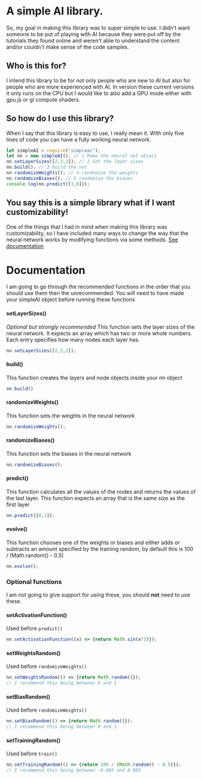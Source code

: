 # A simple AI library.
So, my goal in making this library was to super simple to use. I didn't want someone to be put of playing with AI because they were put off by the tutorials they found online and weren't able to understand the content and/or couldn't make sense of the code samples.
## Who is this for?
I intend this library to be for not only people who are new to AI but also for people who are more experienced with AI. In version these current versions it only runs on the CPU but I would like to also add a GPU mode either with gpu.js or gl compute shaders.
## So how do I use this library?
When I say that this library is easy to use, I really mean it. With only five lines of code you can have a fully working neural network.
```js
let simpleAI = require("simpleai");
let nn = new simpleAI(); // 1 Make the neural net object
nn.setLayerSizes([2,3,2]); // 2 Set the layer sizes
nn.build(); // 3 build the net
nn.randomizeWeights(); // 4 randomize the weights
nn.randomizeBiases(); // 5 randomize the biases
console.log(nn.predict([1,0]));
```
## You say this is a simple library what if I want customizability!
One of the things that I had in mind when making this library was customizability, so I have included many ways to change the way that the neural network works by modifying functions via some methods. [See documentation](#Documentation)
# Documentation
I am going to go through the recommended functions in the order that you should use them then the unrecommended. You will need to have made your simpleAI object before running these functions
#### setLayerSizes()
*Optional but strongly recommended*
This function sets the layer sizes of the neural network. It expects an array which has two or more whole numbers. Each entry specifies how many nodes each layer has.
```js
nn.setLayerSizes([2,3,2]);
```
#### build()
This function creates the layers and node objects inside your nn object
```js
nn.build()
```
#### randomizeWeights()
This function sets the weights in the neural network
```js
nn.randomizeWeights();
```
#### randomizeBiases()
This function sets the biases in the neural network
```js
nn.randomizeBiases();
```
#### predict()
This function calculates all the values of the nodes and returns the values of the last layer. This function expects an array that is the same size as the first layer
```js
nn.predict([0,1]);
```
#### evolve()
This function chooses one of the weights or biases and either adds or subtracts an amount specified by the training random, by default this is 100 / (Math.random() - 0.5)
```js
nn.evolve();
```
### Optional functions
I am not going to give support for using these, you should **not** need to use these.
#### setActivationFunction()
Used before `predict()`
```js
nn.setActivationFunction((x) => {return Math.sin(x*3)});
```
#### setWeightsRandom()
Used before `randomizeWeights()`
```js
nn.setWeightsRandom(() => {return Math.random()});
// I recommend this being between 0 and 1
```
#### setBiasRandom()
Used before `randomizeWeights()`
```js
nn.setBiasRandom(() => {return Math.random()});
// I recommend this being between 0 and 1
```
#### setTrainingRandom()
Used before `train()`
```js
nn.setTrainingRandom(() => {return 100 / (Math.random() - 0.5)});
// I recommend this being between -0.005 and 0.005
```